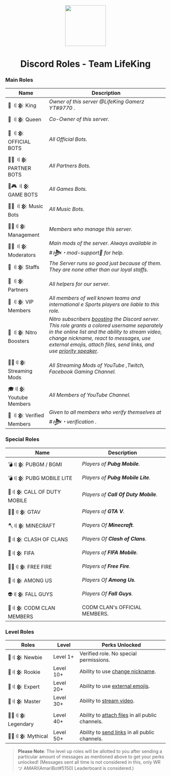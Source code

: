 <div align="center">
    <img src="https://i.imgur.com/SCUzUr2.jpg" width="128px" style="max-width:100%;">
    <h1>Discord Roles - Team LifeKing</h1>
</div>

<h3>Main Roles</h3>

| Name                     | Description                                                                                                      |
|--------------------------|------------------------------------------------------------------------------------------------------------------|
 |  🤴 〢𒆜 King  | *Owner of this server @LifeKing Gamerz YT#9770 .* |
 |  👸 〢𒆜 Queen | *Co-Owner of this server.* |
 |  🤖 〢𒆜 OFFICIAL BOTS  | *All Official Bots.* |
 |  🤖🤝 〢𒆜 PARTNER BOTS  | *All Partners Bots.* |
 |  🤖🎮 〢𒆜 GAME BOTS  | *All Games Bots.* |
 |  🤖🎶 〢𒆜 Music Bots | *All Music Bots.* |
 |  🕵️‍♂️〢𒆜 Management | *Members who manage this server.* |
 |  👨‍💻 〢𒆜 Moderators |  *Main mods of the server. Always available in #𒋨・mod-support🔩 for help.* |
 |  👲 〢𒆜 Staffs | *The Server runs so good just because of them. They are none other than our loyal staffs.* |
 |  🤝 〢𒆜 Partners  | *All helpers for our server.* |
 |  🤵 〢𒆜 VIP Members | *All members of well known teams and international e Sports players are liable to this role.* |
 |  💎 〢𒆜 Nitro Boosters | *Nitro subscribers [boosting](https://support.discord.com/hc/en-us/articles/360028038352-Server-Boosting) the Discord server. This role grants a colored username separately in the online list and the ability to stream video, change nickname, react to messages, use external emojis, attach files, send links, and use [priority speaker](https://support.discord.com/hc/en-us/articles/360011876531-Setting-up-Priority-Speaker).* |
 |  👨‍🚀〢𒆜 Streaming Mods | *All Streaming Mods of YouTube ,Twitch, Facebook Gaming Channel.* |
 |  🎓〢𒆜 Youtube Members | *All Members of YouTube Channel.* |
 |  👫 〢𒆜 Verified Members | *Given to all members who verify themselves at #𒋨・verification .* |

    
<h3>Special Roles</h3>

| Name              | Description                                                                                                                                                                                                     |
|-------------------|-----------------------------------------------------------------------------------------------------------------------------------------------------------------------------------------------------------------|
| 💣〢𒆜 PUBGM / BGMI | *Players of **Pubg Mobile**.*                                                                                                                                                                |
| 💣〢𒆜 PUBG MOBILE LITE | *Players of **Pubg Mobile Lite**.*                                                                                                                                             |
| 🔫〢𒆜 CALL OF DUTY MOBILE | *Players of **Call Of Duty Mobile**.*                                                                                     |
| 🚴‍♀️〢𒆜 GTAV| *Players of **GTA V**.*                                                                                                               |
| 🪓〢𒆜 MINECRAFT | *Players Of **Minecraft**.*                                                                                                                                                           |
| 🤺〢𒆜 CLASH OF CLANS| *Players Of **Clash of Clans**.*                                                                                                                                                       |
| 🧦〢𒆜 FIFA| *Players of **FIFA Mobile**.*                                                                                                                      |
| 🤼‍♂️〢𒆜 FREE FIRE| *Players of **Free Fire**.*                                                                                                                         |
| 👾〢𒆜 AMONG US| *Players Of **Among Us**.*                                                                                                                            |
| 👽〢𒆜 FALL GUYS | *Players Of **Fall Guys**.*                                                                                                                                    |
| 🔫〢𒆜 CODM CLAN MEMBERS            | CODM CLAN's OFFICIAL MEMBERS.    |                                                                                                                                 
<h3>Level Roles</h3>

| Roles          |  Level        | Perks Unlocked                                                             |
|----------------|---------------|----------------------------------------------------------------------------|
| 🥇〢𒆜 Newbie | Level 1+                  | Verified role. No special permissions.                                                   |
| 🥈〢𒆜 Rookie | Level 10+                   | Ability to use [change nickname](https://support.discord.com/hc/en-us/articles/219070107-Server-Nicknames).                                             |
| 🥉〢𒆜 Expert | Level 20+                   | Ability to use [external emojis](https://support.discord.com/hc/en-us/articles/360036479811-Custom-Emojis).                 |
| 🏅〢𒆜 Master | Level 30+                  | Ability to [stream video](https://support.discord.com/hc/en-us/articles/360030714312-Stream-your-game-with-Go-Live-).                                    |
| 💂‍♂️〢𒆜 Legendary | Level 40+                  | Ability to [attach files](https://support.discord.com/hc/en-us/articles/211866427-How-do-I-upload-images-and-GIFs) in all public channels.                                 |
| 👮‍♂️〢𒆜 Mythical | Level 50+                  | Ability to [send links](https://support.discord.com/hc/en-us/articles/360021235192-Sending-GIFs-on-Discord) in all public channels.                                              |

> **Please Note**: The level up roles will be allotted to you after sending a particular amount of messages as mentioned above to get your perks unlocked! (Messages sent all time is not considered in this, only WR ツ AMARI(AmariBot#5150) Leaderboard is considered.)
